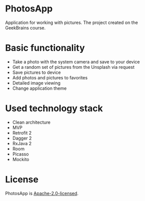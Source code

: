 # PhotosApp

Application for working with pictures. The project created on the GeekBrains course.

# Basic functionality
* Take a photo with the system camera and save to your device
* Get a random set of pictures from the Unsplash via request
* Save pictures to device
* Add photos and pictures to favorites
* Detailed image viewing
* Change application theme

# Used technology stack
* Clean architecture
* MVP
* Retrofit 2
* Dagger 2
* RxJava 2
* Room
* Picasso
* Mockito

# License
PhotosApp is [Apache-2.0-licensed](LICENSE).
